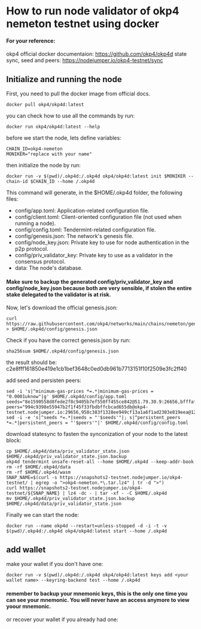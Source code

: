 # How to run node validator of okp4 nemeton testnet using docker
#### For your reference:
okp4 official docker documentaion: https://github.com/okp4/okp4d 
state sync, seed and peers: https://nodejumper.io/okp4-testnet/sync

## Initialize and running the node
First, you need to pull the docker image from official docs.
```
docker pull okp4/okp4d:latest
```

you can check how to use all the commands by run:
```
docker run okp4/okp4d:latest --help
```

before we start the node, lets define variables:
```
CHAIN_ID=okp4-nemeton
MONIKER="replace with your name"
```

then initialize the node by run:
```
docker run -v $(pwd)/.okp4d:/.okp4d okp4/okp4d:latest init $MONIKER --chain-id $CHAIN_ID --home /.okp4d
```
This command will generate, in the $HOME/.okp4d folder, the following files:
 - config/app.toml: Application-related configuration file.
 - config/client.toml: Client-oriented configuration file (not used when running a node).
 - config/config.toml: Tendermint-related configuration file.
 - config/genesis.json: The network's genesis file.
 - config/node_key.json: Private key to use for node authentication in the p2p protocol.
 - config/priv_validator_key: Private key to use as a validator in the consensus protocol.
 - data: The node's database.
#### Make sure to backup the generated config/priv_validator_key and config/node_key.json because both are very sensible, if stolen the entire stake delegated to the validator is at risk.


Now, let's download the official genesis.json:
```
curl https://raw.githubusercontent.com/okp4/networks/main/chains/nemeton/genesis.json > $HOME/.okp4d/config/genesis.json
```

Check if you have the correct genesis.json by run:
```
sha256sum $HOME/.okp4d/config/genesis.json
```
the result should be: c2e8fff161850e419e1cb1bef3648c0ed0db961b7713151f10f2509e3fc2ff40

add seed and persisten peers:
```
sed -i 's|^minimum-gas-prices *=.*|minimum-gas-prices = "0.0001uknow"|g' $HOME/.okp4d/config/app.toml
seeds="8e1590558d8fede2f8c9405b7ef550ff455ce842@51.79.30.9:26656,bfffaf3b2c38292bd0aa2a3efe59f210f49b5793@51.91.208.71:26656,106c6974096ca8224f20a85396155979dbd2fb09@198.244.141.176:26656,a7f1dcf7441761b0e0e1f8c6fdc79d3904c22c01@38.242.150.63:36656"
peers="994c9398e55947b2f1f45f33fbdbffcbcad655db@okp4-testnet.nodejumper.io:29656,958c383f1328ee949cf13a1a6f1ad2303e819eea@121.4.78.19:26656,83a5bec69a78e63f18e665b59a6f162363d8a518@65.108.100.53:34656,9b5d4a98d3732160e82921bb80b79eb608cb1587@161.35.72.166:26656,be7578dbdf52a350b88f29f15d6c6ab90947c3fc@45.81.224.126:26656,7e7e8a0ec3a20a0b9ce49fdfadc6c89b38f464c9@88.198.242.163:20656,5c91cebbea0ac1d1c4eb2c53dad169b34b23aa78@95.217.161.160:26656,2c49a31c4c763225f65c89aea076f198d58aa379@217.79.187.22:26656,3b383a769e0958b3bd44b21b4bc140088207e8dd@45.128.188.221:26656,5ce331c27ba867e11f56b933a51ae67289debfa2@23.88.10.3:26656,9ae02970da0f5a5fade69a268fbefdac13b69810@109.226.233.125:29656,10e463b4f649eb0c42a58d0048713349b0589464@161.35.172.245:26656,c383a523cd6559374bbd1f5d81e61bd11cda0f6f@195.201.197.4:36656,0e2cde3e1ddffbb1ac6ddab2cb27749fd9c2576c@5.161.159.23:36656,b0ad869604deb641d71b5c671fb50037ecba31fc@195.2.85.152:26656,2182373d3ffba08d67a54b50a78102bd1ec4b037@95.216.14.72:33656,a11f430485e1b4f06bf6be5172288214a67e674c@194.126.173.150:29656,8f778c5ba3e593c12debbb4840750e63dfd9b494@161.97.119.89:36656,807378b8ad2657637ffa7c051f1665a5a54567a6@176.120.177.123:26656,a9225a5c513bdc4a2421d0ca4b03b84c9e76ebe5@38.242.245.157:26656,e76cf197504f3390c64e6ac9ba33e1a585230d5a@84.21.171.170:26656,4d8406189309d6afb008e87f893d35dd10a9a2ec@45.88.223.161:26656,26418a5e3d2389441bb66c47f3bd20587cb59717@164.92.155.25:26656,ae373a3758864115c2e0693553cc0c3d0ed60c90@135.181.43.140:26656,b1df4e799904dcae2c85116218d409318c450356@46.101.174.26:26656,8cb8a8034471e78137d11589eb8e0bae768e3e8a@134.209.231.201:26656,cc15ceec925e511f9f660deb3671770341abee18@86.48.20.122:26656,663a2f57306cd3819a31079ec79989cfe7a11680@134.122.62.157:26656,de245278be4c3540f0a6a867c4bac83155b4ebac@178.62.30.239:46656,c140a0e42f4a1b01a698852b3a54b254bcec87f1@185.245.182.58:36656,b08698202eeb334b14057801ecbf25b49bc9dc36@94.131.107.38:26656,890906dd6b0f7cd884c4511751431601f5f194e9@176.124.217.166:36656,7ca0f76a967666f3f264b96b55f97eb421e2791e@34.170.76.169:26656,a1d19b4f6fcb4bca8afb42405a90ce33d592ff15@209.145.56.41:36656,73e347d597dad6c1d8d5d6ad2e3e59499993bb81@116.203.179.11:36656,5e79cb533fc6d3b2020aaadc1f877869bbd205a4@185.197.251.39:26656,e90452c94bce24a2e5c80d3fcaf8e10194414d50@185.188.249.179:26656,33d39b4365068fe4e9e26601d074cecba6b61da8@161.35.72.154:26656,eab52f5e01d4a5c6e214a50e9b87760098b2e64d@188.234.160.105:36656,1dee57be85b0d6103c27ef5be786b59895e9c42a@65.108.52.191:26656,2f6bcad4268381e0dc119eae8f58880d1128628a@216.250.122.228:36656,0543b0658b3ba6692e46ee1af4126e04205d6745@81.16.237.150:29656,4e7167487ede6b2f77acb28de6482b5b5baa2ae7@5.180.180.137:26656,c92f99f6c802b91867c9450b72e62ec4c347ca79@65.109.62.115:33656,6238fe1b28838ca0b3878dcabd72556b411918e8@185.209.28.231:26656,53f3e3abee5be9aef0de9adc663c94ae62c911df@135.181.158.205:26656,33aa29630d56f067580f19995ad87ef5e330764e@135.181.25.155:26656,a8bdf781811b36ba225b712ddef3cea5231271bc@65.108.42.105:30656,876d76951c87e1f89d1040daab009dcbc228d4f2@38.242.149.134:26656,8f04856e3491b97f267bd5716f43d8e11fc0ed42@194.233.67.92:36656,7a61906dbc3e8ab1d267817acb47efc623ea172a@143.198.208.228:26656,5f55d5638a1e8aee0de2fd0ec75d1f755402650d@178.208.228.249:26656,211e33d7feb058579c3a3b94d8a386e70e18f7a1@95.217.62.150:26656,12a395f190cb0b3752e5f3d079bef8080da9d22f@74.208.118.114:36656,ae3c1ef9af47a72dc1240d6d3f6359a8456fb9ea@167.71.10.180:26656,739dd95225d7cad290ca9a964137c32b17314fec@142.132.132.200:34656,fc439e25599888615190e3d8b9cde0d799334758@38.242.237.118:36656,8b20ffd20362d7e14acb79c2ca99a643aea437c1@159.223.86.212:26656,860d80fdc7286725fe09ca20f54291706f180654@104.248.113.179:26656,2f6d5a319ebee0201dff4a0e3b7526d0863a4d32@65.109.85.225:6070,d0de33ccff58afc208a7dac5e7b640c1103570e6@65.108.232.174:36656,486c6b1c85630f60d2382beec540ed8e21caed86@128.199.180.8:36656,a06c4d0c536cb8abf8e3f630932960de319f8d96@167.99.68.145:36656,9f8098b9e6ec296b9b1dc53ada701886e90aa6be@45.61.161.62:36656,0ace47c9e9037ef34e26bfaa6c1d24b791499771@46.101.43.11:26656,4eec9a8d098037688f9e7c8ca70fb8ca056f5ca5@143.198.222.19:26656,05582a1692ebcce17bbdd1565e03bb290074034f@20.38.37.130:36656,09b481ac726f6b9ebea93d8e87dbd414ccb133fa@157.245.147.88:36656,4d2d9257724834875f9848f096d264248c1bf2e2@159.65.22.188:26656,7f086ff89e53d9d2b2933ea677333b18132d069d@65.108.241.107:26656,0bd6a4a185f95c20e707b327e924797b5af11b02@95.214.53.178:36656,dd37382a7cd72d141013e4c77610d519208da12c@185.135.137.160:36656,a56a6a13555b8effadafede915d5532f5e9fa838@46.4.121.72:36656,ae73dca41dc810d6fba9ac4aa0ec4e5494e88826@142.132.199.236:30656,de024b927aedb7fc8887c123d12d61598ff6d385@81.5.117.14:36656,9d53d896fe92947f8955356191ec0d8c48ce5c98@143.198.179.16:26656,a900056a5a573403840cdd1f7e2fac7c6bd42821@144.91.127.111:36656,dacb91d59a7ad70d939ada1f4926dfb8e74d63f5@138.201.51.114:32656,5dcce174c9c34f42ce8bcdc979955e451e087311@159.223.90.179:26656,2f8a78d91ba2cce7fd17f29f781a1807a23658ec@178.18.247.240:36656,8b2b38ac2fff96cefd50a25581b6c5eecffcdfbf@80.7.115.136:36656,c5c8f6d5847bc7cc73685fcd9030d8d76fc6861d@45.89.54.87:26656,912f0a4c513b1aa9abb1f5653c4f6c9c6988700d@135.181.222.106:36656,d9c745f73a1ca685198b55c3e7dc691e8ce21c3f@125.167.94.112:26656,01528c9e79ffa059e4720e2ba1d4d85263f600e2@109.123.245.225:26656,1d9053cdf997044c07e0952b1ca90f3a1e4b17c4@75.119.146.75:36656,b6d9d2d20e346213abee3e8864cb77b90f8d0225@95.142.45.197:26656,02037773a328f6246bfbe436624d5582ad83df22@190.102.106.50:29656,488538301bb305f60de2e206c4e63bfdbaa4e72a@65.108.155.121:26656,670aa91f19ce47c640ccaa7b21a653e1212eebd1@45.84.0.251:26656,c030413e39be95c397c6681639f5d48675554c0c@51.79.78.121:26646,b8fddd530b2d8347212615b6a68c447aba0aed64@161.35.37.194:26656,24802e52cd833cddbb3af50e840e9eeb89905982@167.86.115.26:26656,6fb047e647333b3efe9e536d1825f52b571a6cf4@107.155.91.166:29656,25d94a05b59bc381b25976d6e24a6373a5010cd2@109.123.241.76:36656,952d50142665e95f8f2e2cdfdaea6022db10f6b8@45.150.67.251:26656,1113ce45fd8f4e943dbcc4ded7a0a66f395e2318@135.181.81.99:26656,88e7fc9274459d88d28a7748c5253cb62fcf7285@45.14.194.24:26656,77d804b57b3086e99b288163fdea6ac5a8b9b0ea@95.216.252.42:26656,1cbe918d4cd8eac6b25ef484459286e53ce8acbb@65.109.31.7:36656"
sed -i -e 's|^seeds *=.*|seeds = "'$seeds'"|; s|^persistent_peers *=.*|persistent_peers = "'$peers'"|' $HOME/.okp4d/config/config.toml
```

download statesync to fasten the synconization of your node to the latest block:
```
cp $HOME/.okp4d/data/priv_validator_state.json $HOME/.okp4d/priv_validator_state.json.backup
okp4d tendermint unsafe-reset-all --home $HOME/.okp4d --keep-addr-book
rm -rf $HOME/.okp4d/data 
rm -rf $HOME/.okp4d/wasm
SNAP_NAME=$(curl -s https://snapshots2-testnet.nodejumper.io/okp4-testnet/ | egrep -o ">okp4-nemeton.*\.tar.lz4" | tr -d ">")
curl https://snapshots2-testnet.nodejumper.io/okp4-testnet/${SNAP_NAME} | lz4 -dc - | tar -xf - -C $HOME/.okp4d
mv $HOME/.okp4d/priv_validator_state.json.backup $HOME/.okp4d/data/priv_validator_state.json
```

Finally we can start the node:
```
docker run --name okp4d --restart=unless-stopped -d -i -t -v $(pwd)/.okp4d:/.okp4d okp4/okp4d:latest start --home /.okp4d
```

## add wallet
make your wallet if you don't have one:

```
docker run -v $(pwd)/.okp4d:/.okp4d okp4/okp4d:latest keys add <your wallet name> --keyring-backend test --home /.okp4d
```
#### remember to backup your mnemonic keys, this is the only one time you can see your mnemonic. You will never have an access anymore to view yoour mnemonic.

or recover your wallet if you already had one:
```

```


